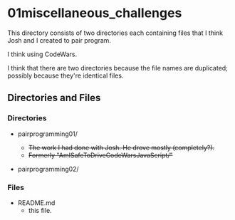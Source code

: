 # 01miscellaneous_challenges

This directory consists of two directories each containing files that I think Josh and I created to pair program.

I think using CodeWars.

I think that there are two directories because the file names are duplicated; possibly because they're identical files.

## Directories and Files

### Directories

- pairprogramming01/

  - ~~The work I had done with Josh. He drove mostly (completely?).~~
  - ~~Formerly "AmISafeToDriveCodeWarsJavaScript/"~~

- pairprogramming02/

### Files

- README.md
  - this file.
